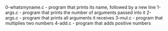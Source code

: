 0-whatsmyname.c - program that prints its name, followed by a new line
1-args.c - program that prints the number of arguments passed into it
2-args.c -  program that prints all arguments it receives
3-mul.c - program that multiplies two numbers
4-add.c - program that adds positive numbers
